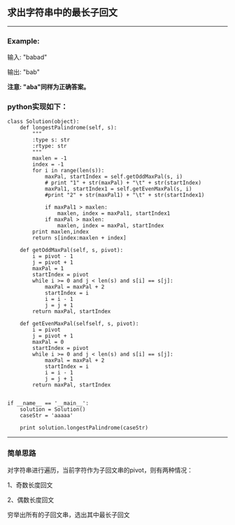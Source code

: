 ## 求出字符串中的最长子回文
---
### Example:
输入: "babad"

输出: "bab"

**注意: "aba"同样为正确答案。**

### python实现如下：
    class Solution(object):
        def longestPalindrome(self, s):
            """
            :type s: str
            :rtype: str
            """
            maxlen = -1
            index = -1
            for i in range(len(s)):
                maxPal, startIndex = self.getOddMaxPal(s, i)
                # print "1" + str(maxPal) + "\t" + str(startIndex)
                maxPal1, startIndex1 = self.getEvenMaxPal(s, i)
                #print "2" + str(maxPal1) + "\t" + str(startIndex1)

                if maxPal1 > maxlen:
                    maxlen, index = maxPal1, startIndex1
                if maxPal > maxlen:
                    maxlen, index = maxPal, startIndex
            print maxlen,index
            return s[index:maxlen + index]

        def getOddMaxPal(self, s, pivot):
            i = pivot - 1
            j = pivot + 1
            maxPal = 1  
            startIndex = pivot
            while i >= 0 and j < len(s) and s[i] == s[j]:
                maxPal = maxPal + 2
                startIndex = i
                i = i - 1
                j = j + 1
            return maxPal, startIndex

        def getEvenMaxPal(selfself, s, pivot):
            i = pivot
            j = pivot + 1
            maxPal = 0
            startIndex = pivot
            while i >= 0 and j < len(s) and s[i] == s[j]:
                maxPal = maxPal + 2
                startIndex = i
                i = i - 1
                j = j + 1
            return maxPal, startIndex


    if __name__ == '__main__':
        solution = Solution()
        caseStr = 'aaaaa'

        print solution.longestPalindrome(caseStr)


---
### 简单思路
对字符串进行遍历，当前字符作为子回文串的pivot，则有两种情况：

1、奇数长度回文

2、偶数长度回文

穷举出所有的子回文串，选出其中最长子回文


